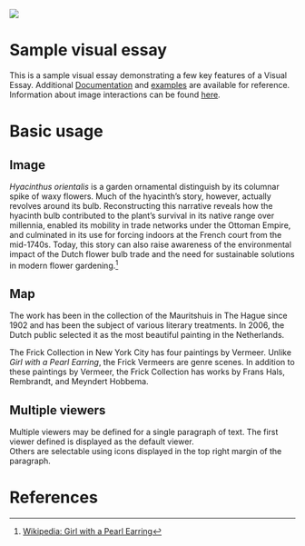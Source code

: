 <a href="https://juncture-digital.org"><img src="https://juncture-digital.org/images/ve-button.png"></a>

<param ve-config 
       title="Datura"
       author="Marlis Hinckley"
       banner="https://upload.wikimedia.org/wikipedia/commons/thumb/9/98/Datura_quercifolia_flower.jpg/800px-Datura_quercifolia_flower.jpg" 
       layout="vertical">

<!-- Entities discussed throughout the essay are typically defined before the essay text and
     are thus available in all text.  Entity identifiers (QIDs) can be found in either
     Wikipedia or Wikidata (https://www.wikidata.org)> -->
<param ve-entity eid="Q185372"> <!-- Girl with a Pearl Earring painting -->
<param ve-entity eid="Q41264"> <!-- Johannes Vermeer -->
<param ve-entity eid="Q221092"> <!-- Mauritshuis -->
<param ve-entity eid="Q36600"> <!-- The Hague -->
<param ve-entity eid="Q60"> <!-- New York City -->

# Sample visual essay

This is a sample visual essay demonstrating a few key features of a Visual Essay. Additional [Documentation](https://github.com/JSTOR-Labs/juncture/wiki) and [examples](https://jstor-labs.github.io/juncture-examples) are available for reference. Information about <span data-click-image-zoomto="100,100,1000,1000">image interactions</span> can be found [here](https://github.com/JSTOR-Labs/juncture/wiki/Visual-Essay-Image-Tag).

<param ve-image 
       manifest="https://iiif.juncture-digital.org/manifest/6dd738aed85597cac540ad31dd5818e86ef7f2918c7b43a9eb3123d5538e6e4c">

# Basic usage

## Image

_Hyacinthus orientalis_ is a garden ornamental distinguish by its columnar spike of waxy flowers. Much of the hyacinth’s story, however, actually revolves around its bulb. Reconstructing this narrative reveals how the hyacinth bulb contributed to the plant’s survival in its native range over millennia, enabled its mobility in trade networks under the Ottoman Empire, and culminated in its use for forcing indoors at the French court from the mid-1740s. Today, this story can also raise awareness of the environmental impact of the Dutch flower bulb trade and the need for sustainable solutions in modern flower gardening.[^1]
<param ve-image 
       label="Hyacinth" 
       description="flower" 
       license="public domain" 
       url="https://upload.wikimedia.org/wikipedia/commons/0/0f/1665_Girl_with_a_Pearl_Earring.jpg">
       <param ve-entity eid="Q157428"> <!-- Hyacinthus orientalis -->

## Map

The work has been in the collection of the Mauritshuis in The Hague since 1902 and has been the subject of various 
literary treatments. In 2006, the Dutch public selected it as the most beautiful painting in the Netherlands.
<param ve-map center="Q36600" zoom="11" prefer-geojson>

The Frick Collection in New York City has four paintings by Vermeer. Unlike  _Girl with a Pearl Earring_, the Frick Vermeers are genre scenes. In addition to these paintings by Vermeer, the Frick Collection has works by Frans Hals, Rembrandt, and Meyndert Hobbema.
<param ve-map center="Q36600" zoom="11" prefer-geojson>

## Multiple viewers

Multiple viewers may be defined for a single paragraph of text.  The first viewer defined is displayed as the default viewer.  
Others are selectable using icons displayed in the top right margin of the paragraph.
<param ve-image 
       manifest="https://ids.si.edu/ids/manifest/ark:/65665/m38a15fc9191b5454e993a795fe8a3710b">
<param ve-map center="Q60" zoom="8">

# References

[^1]: [Wikipedia: Girl with a Pearl Earring](https://en.wikipedia.org/wiki/Girl_with_a_Pearl_Earring)

